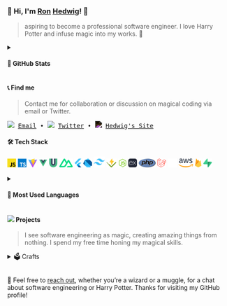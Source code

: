 ### 👋 Hi, I'm [Ron](https://upload.wikimedia.org/wikipedia/en/5/5e/Ron_Weasley_poster.jpg) [Hedwig](https://imagesvc.meredithcorp.io/v3/mm/image?url=https%3A%2F%2Fstatic.onecms.io%2Fwp-content%2Fuploads%2Fsites%2F6%2F2016%2F06%2Fharryhedwig_0.jpg&q=60)! 🦉

> aspiring to become a professional software engineer. I love Harry Potter and infuse magic into my works. 💫


<details>

<summary> <h4> 📜 GitHub Stats </h4> </summary>

> <img src="https://github-readme-stats.vercel.app/api?username=ronhedwigzape&show_icons=true&theme=transparent&hide_border=true" alt="Ron's GitHub stats">

> <img src="https://github-readme-streak-stats.herokuapp.com/?user=ronhedwigzape&theme=transparent&hide_border=true" alt="Ron's GitHub Streak">

</details>


#### 📞 Find me

>  Contact me for collaboration or discussion on magical coding via email or Twitter.
<samp>
    <img height="10" src="https://api.iconify.design/fxemoji:email.svg"> 
    <a href="mailto:ronzape@ronhedwigzape.com">Email</a>
    •
    <img height="10" src="https://api.iconify.design/logos:twitter.svg"> 
    <a href="https://twitter.com/ronhedwigzape">Twitter</a>
    •
    <img src="https://api.iconify.design/file-icons:owl.svg" style="filter: invert(1);" />
    <a href="http://ronhedwigzape.com/">Hedwig's Site</a>
</samp>


#### 🛠 Tech Stack

<code><img height="20" src="svg/javascript.svg"></code>
<code><img height="20" src="svg/typescript.svg"></code>
<code><img height="20" src="svg/vitejs.svg"></code>
<code><img height="20" src="svg/file-type-vue.svg"></code>
<code><img height="20" src="svg/vueuse.svg"></code>
<code><img height="20" src="svg/nuxt-icon.svg"></code>
<code><img height="20" src="svg/flutter.svg"></code>
<code><img height="20" src="svg/dart.svg"></code>
<code><img height="25" src="svg/tailwindcss.svg"></code>
<code><img height="20" src="svg/vitest.svg"></code>
<code><img height="20" src="svg/nodejs.svg"></code>
<code><img height="20" src="svg/expressjs-dark.svg"></code>
<code><img height="20" src="svg/php.svg"></code>
<code><img height="20" src="svg/laravel.svg"></code>
<code><img height="20" src="svg/inertia.svg"></code>
<code><img height="20" src="svg/aws.svg"></code>
<code><img height="20" src="svg/firebase.svg"></code>
<code><img height="20" src="svg/supabase-icon.svg"></code>


<details>

<summary> <h4> 💬 Most Used Languages </h4> </summary>

> <img src="https://github-readme-stats.vercel.app/api/top-langs/?username=ronhedwigzape&langs_count=8&layout=compact&theme=transparent&hide_border=true" alt="Most Used Languages">


</details>


#### <img height="18" src="https://api.iconify.design/fluent-emoji:magic-wand.svg"> Projects

 > I see software engineering as magic, creating amazing things from nothing. I spend my free time honing my magical skills.

<details>


<summary> 🗳 Crafts </summary>

##### Successful Project/s

<!-- - [ronhedwigzape/portfolio](https://github.com/ronhedwigzape/portfolio) - The Harry Potter-Themed Developer Portfolio 🦉🧙‍♂️. -->
- [**ronhedwigzape/sportsfest-litmusda**](https://github.com/ronhedwigzape/sportsfest-litmusda) - Tabulation System for Sportsfest and LitMusDa at [@aclc-iriga](https://github.com/aclc-iriga).
- [**aclc-iriga/msr-mbm**](https://github.com/aclc-iriga/msr-mbm) - Tabulation System for Ms. San Ramon and Ms. Barakong Magayon (Iriga City).

##### Personal Project/s (Case Study)

- [**ronhedwigzape/vue-voice-gpt**](https://github.com/ronhedwigzape/vue-voice-gpt) - A Vue app that uses OpenAI's GPT-3/4 to generate text from voice input.
- [**ronhedwigzape/laravel-event-management**](https://github.com/ronhedwigzape/notes) - An event management API project with Laravel 10 (featuring php new syntax!).  
- [**ronhedwigzape/laravel-book-review**](https://github.com/ronhedwigzape/laravel-book-review) - A project for making book reviews.
- [**ronhedwigzape/vue-aliexpress-clone**](https://github.com/ronhedwigzape/vue-aliexpress-clone) - Nuxt Clone of Ali Express.

</details>


<br>

🎉 Feel free to [reach out](mailto:ronzape@ronhedwigzape.com), whether you’re a wizard or a muggle, for a chat about software engineering or Harry Potter. Thanks for visiting my GitHub profile!
